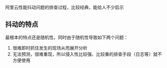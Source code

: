 阿里云性能抖动问题的排查过程，比较经典，能给人不少启示

## 抖动的特点

最根本的特点还是随机性，同时由于随机性导致如下两个问题：

1. 很难即时抓住发生的现场从而展开分析
2. 无法预测，很难重现，所以侵入性比较强、比较重的排查手段（日志等）就不方便使用